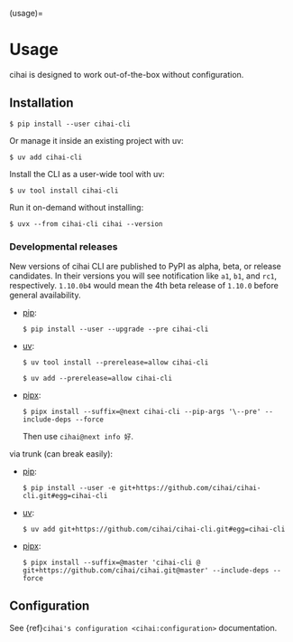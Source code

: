 (usage)=

# Usage

cihai is designed to work out-of-the-box without configuration.

## Installation

```console
$ pip install --user cihai-cli
```

Or manage it inside an existing project with uv:

```console
$ uv add cihai-cli
```

Install the CLI as a user-wide tool with uv:

```console
$ uv tool install cihai-cli
```

Run it on-demand without installing:

```console
$ uvx --from cihai-cli cihai --version
```

### Developmental releases

New versions of cihai CLI are published to PyPI as alpha, beta, or release candidates. In their
versions you will see notification like `a1`, `b1`, and `rc1`, respectively. `1.10.0b4` would mean
the 4th beta release of `1.10.0` before general availability.

- [pip]\:

  ```console
  $ pip install --user --upgrade --pre cihai-cli
  ```

- [uv]\:

  ```console
  $ uv tool install --prerelease=allow cihai-cli
  ```

  ```console
  $ uv add --prerelease=allow cihai-cli
  ```

- [pipx]\:

  ```console
  $ pipx install --suffix=@next cihai-cli --pip-args '\--pre' --include-deps --force
  ```

  Then use `cihai@next info 好`.

via trunk (can break easily):

- [pip]\:

  ```console
  $ pip install --user -e git+https://github.com/cihai/cihai-cli.git#egg=cihai-cli
  ```

- [uv]\:

  ```console
  $ uv add git+https://github.com/cihai/cihai-cli.git#egg=cihai-cli
  ```

- [pipx]\:

  ```console
  $ pipx install --suffix=@master 'cihai-cli @ git+https://github.com/cihai/cihai.git@master' --include-deps --force
  ```

[pip]: https://pip.pypa.io/en/stable/
[pipx]: https://pypa.github.io/pipx/docs/
[uv]: https://docs.astral.sh/uv/

## Configuration

See {ref}`cihai's configuration <cihai:configuration>` documentation.
